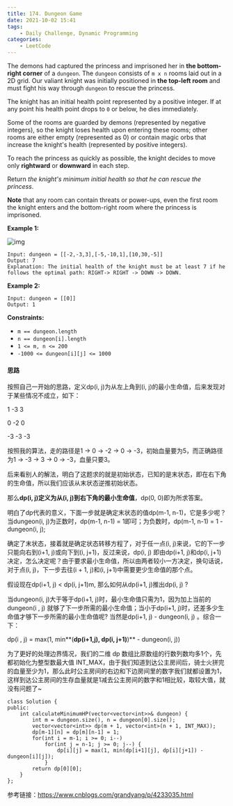 ```yaml
---
title: 174. Dungeon Game
date: 2021-10-02 15:41
tags:
    - Daily Challenge, Dynamic Programming
categories:
    - LeetCode
---
```


The demons had captured the princess and imprisoned her in **the bottom-right corner** of a `dungeon`. The `dungeon` consists of `m x n` rooms laid out in a 2D grid. Our valiant knight was initially positioned in **the top-left room** and must fight his way through `dungeon` to rescue the princess.

The knight has an initial health point represented by a positive integer. If at any point his health point drops to `0` or below, he dies immediately.

Some of the rooms are guarded by demons (represented by negative integers), so the knight loses health upon entering these rooms; other rooms are either empty (represented as 0) or contain magic orbs that increase the knight's health (represented by positive integers).

To reach the princess as quickly as possible, the knight decides to move only **rightward** or **downward** in each step.

Return *the knight's minimum initial health so that he can rescue the princess*.

**Note** that any room can contain threats or power-ups, even the first room the knight enters and the bottom-right room where the princess is imprisoned.

**Example 1:**

![img](https://assets.leetcode.com/uploads/2021/03/13/dungeon-grid-1.jpg)

```
Input: dungeon = [[-2,-3,3],[-5,-10,1],[10,30,-5]]
Output: 7
Explanation: The initial health of the knight must be at least 7 if he follows the optimal path: RIGHT-> RIGHT -> DOWN -> DOWN.
```

**Example 2:**

```
Input: dungeon = [[0]]
Output: 1
```

**Constraints:**

- `m == dungeon.length`
- `n == dungeon[i].length`
- `1 <= m, n <= 200`
- `-1000 <= dungeon[i][j] <= 1000`

#### 思路

按照自己一开始的思路，定义dp(i, j)为从左上角到(i, j)的最小生命值，后来发现对于某些情况不成立，如下：

 1       -3         3

 0       -2         0

-3       -3        -3

按照我的算法，走的路径是1 -> 0 -> -2 -> 0 -> -3，初始血量要为5，而正确路径为1 -> -3 -> 3 -> 0 -> -3，血量只要3。

后来看别人的解法，明白了这题求的就是初始状态，已知的是末状态，即在右下角的生命值，所以我们应该从末状态逆推初始状态。

那么**dp(i, j)定义为从(i, j)到右下角的最小生命值**，dp(0, 0)即为所求答案。

明白了dp代表的意义，下面一步就是确定末状态的值dp(m-1, n-1)，它是多少呢？当dungeon(i, j)为正数时，dp(m-1, n-1) = 1即可；为负数时，dp(m-1, n-1) = 1 - dungeon(i, j);

确定了末状态，接着就是确定状态转移方程了，对于任一点(i, j)来说，它的下一步只能向右到(i+1, j)或向下到(i, j+1)，反过来说，dp(i, j) 即由dp(i+1, j)和dp(i, j+1)决定，怎么决定呢？由于要求最小生命值，所以由两者较小一方决定，换句话说，对于点(i, j)，下一步去往(i + 1, j)和(i, j+1)中需要更少生命值的那个点。

假设现在dp(i+1, j) < dp(i, j+1)m, 那么如何从dp(i+1, j)推出dp(i, j) ? 

当dungeon(i, j)大于等于dp(i+1, j)时，最小生命值只需为1，因为加上当前的dungeon(i , j) 就够了下一步所需的最小生命值；当小于dp(i+1, j)时，还差多少生命值才够下一步所需的最小生命值呢? 当然是dp(i+1, j) - dungeon(i, j) 。综合一下：

dp(i , j) = max(1, min**(**dp(i+1,j), dp(i, j+1)**)** - dungeon(i, j))

为了更好的处理边界情况，我们的二维 dp 数组比原数组的行数列数均多1个，先都初始化为整型数最大值 INT_MAX，由于我们知道到达公主房间后，骑士火拼完的血量至少为1，那么此时公主房间的右边和下边房间里的数字我们就都设置为1，这样到达公主房间的生存血量就是1减去公主房间的数字和1相比较，取较大值，就没有问题了~

```
class Solution {
public:
    int calculateMinimumHP(vector<vector<int>>& dungeon) {
        int m = dungeon.size(), n = dungeon[0].size();
        vector<vector<int>> dp(m + 1, vector<int>(n + 1, INT_MAX));
        dp[m-1][n] = dp[m][n-1] = 1;
        for(int i = m-1; i >= 0; i--) 
            for(int j = n-1; j >= 0; j--) {
                dp[i][j] = max(1, min(dp[i+1][j], dp[i][j+1]) - dungeon[i][j]);
            }
        return dp[0][0];
    }
};
```

参考链接：https://www.cnblogs.com/grandyang/p/4233035.html